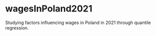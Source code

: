 # wagesInPoland2021
Studying factors influencing wages in Poland in 2021 through quantile regression.
